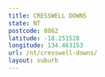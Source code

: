 ```yaml
---
title: CRESSWELL DOWNS
state: NT
postcode: 0862
latitude: -18.251528
longitude: 134.463153
url: /nt/cresswell-downs/
layout: suburb
---
```

